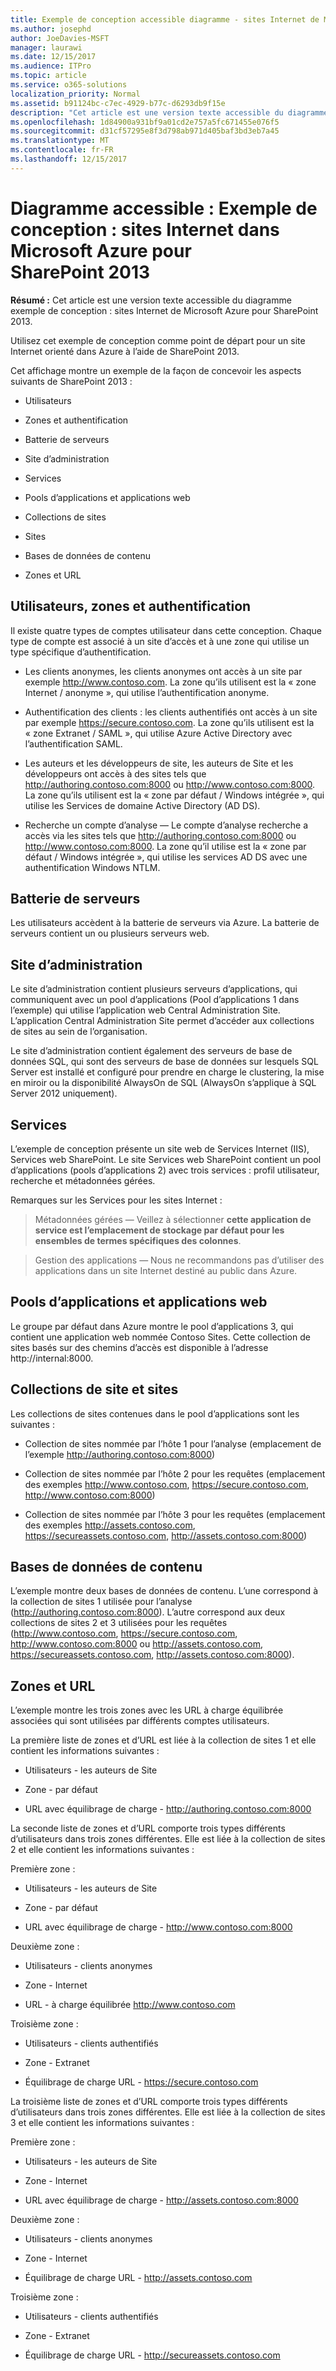 ```yaml
---
title: Exemple de conception accessible diagramme - sites Internet de Microsoft Azure pour SharePoint 2013
ms.author: josephd
author: JoeDavies-MSFT
manager: laurawi
ms.date: 12/15/2017
ms.audience: ITPro
ms.topic: article
ms.service: o365-solutions
localization_priority: Normal
ms.assetid: b91124bc-c7ec-4929-b77c-d6293db9f15e
description: "Cet article est une version texte accessible du diagramme nommé Exemple de conception : sites Internet dans Microsoft Azure pour SharePoint 2013"
ms.openlocfilehash: 1d84900a931bf9a01cd2e757a5fc671455e076f5
ms.sourcegitcommit: d31cf57295e8f3d798ab971d405baf3bd3eb7a45
ms.translationtype: MT
ms.contentlocale: fr-FR
ms.lasthandoff: 12/15/2017
---
```

# <a name="accessible-diagram---design-sample-internet-sites-in-microsoft-azure-for-sharepoint-2013"></a>Diagramme accessible : Exemple de conception : sites Internet dans Microsoft Azure pour SharePoint 2013

**Résumé :** Cet article est une version texte accessible du diagramme exemple de conception : sites Internet de Microsoft Azure pour SharePoint 2013.
  
Utilisez cet exemple de conception comme point de départ pour un site Internet orienté dans Azure à l’aide de SharePoint 2013.
  
Cet affichage montre un exemple de la façon de concevoir les aspects suivants de SharePoint 2013 :
  
- Utilisateurs
    
- Zones et authentification
    
- Batterie de serveurs
    
- Site d’administration
    
- Services
    
- Pools d’applications et applications web
    
- Collections de sites
    
- Sites
    
- Bases de données de contenu
    
- Zones et URL
    
## <a name="users-zones-and-authentication"></a>Utilisateurs, zones et authentification

Il existe quatre types de comptes utilisateur dans cette conception. Chaque type de compte est associé à un site d’accès et à une zone qui utilise un type spécifique d’authentification.  
  
- Les clients anonymes, les clients anonymes ont accès à un site par exemple http://www.contoso.com. La zone qu’ils utilisent est la « zone Internet / anonyme », qui utilise l’authentification anonyme.
    
- Authentification des clients : les clients authentifiés ont accès à un site par exemple https://secure.contoso.com. La zone qu’ils utilisent est la « zone Extranet / SAML », qui utilise Azure Active Directory avec l’authentification SAML.
    
- Les auteurs et les développeurs de site, les auteurs de Site et les développeurs ont accès à des sites tels que http://authoring.contoso.com:8000 ou http://www.contoso.com:8000. La zone qu’ils utilisent est la « zone par défaut / Windows intégrée », qui utilise les Services de domaine Active Directory (AD DS).
    
- Recherche un compte d’analyse — Le compte d’analyse recherche a accès via les sites tels que http://authoring.contoso.com:8000 ou http://www.contoso.com:8000. La zone qu’il utilise est la « zone par défaut / Windows intégrée », qui utilise les services AD DS avec une authentification Windows NTLM.
    
## <a name="server-farm"></a>Batterie de serveurs

Les utilisateurs accèdent à la batterie de serveurs via Azure. La batterie de serveurs contient un ou plusieurs serveurs web.
  
## <a name="administration-site"></a>Site d’administration

Le site d’administration contient plusieurs serveurs d’applications, qui communiquent avec un pool d’applications (Pool d’applications 1 dans l’exemple) qui utilise l’application web Central Administration Site. L’application Central Administration Site permet d’accéder aux collections de sites au sein de l’organisation.
  
Le site d’administration contient également des serveurs de base de données SQL, qui sont des serveurs de base de données sur lesquels SQL Server est installé et configuré pour prendre en charge le clustering, la mise en miroir ou la disponibilité AlwaysOn de SQL (AlwaysOn s’applique à SQL Server 2012 uniquement).
  
## <a name="services"></a>Services

L’exemple de conception présente un site web de Services Internet (IIS), Services web SharePoint. Le site Services web SharePoint contient un pool d’applications (pools d’applications 2) avec trois services : profil utilisateur, recherche et métadonnées gérées.
  
Remarques sur les Services pour les sites Internet :
  
> Métadonnées gérées — Veillez à sélectionner **cette application de service est l’emplacement de stockage par défaut pour les ensembles de termes spécifiques des colonnes**.
    
> Gestion des applications — Nous ne recommandons pas d’utiliser des applications dans un site Internet destiné au public dans Azure.
    
## <a name="application-pools-and-web-applications"></a>Pools d’applications et applications web

Le groupe par défaut dans Azure montre le pool d’applications 3, qui contient une application web nommée Contoso Sites. Cette collection de sites basés sur des chemins d’accès est disponible à l’adresse http://internal:8000.
  
## <a name="site-collections-and-sites"></a>Collections de site et sites

Les collections de sites contenues dans le pool d’applications sont les suivantes :
  
- Collection de sites nommée par l’hôte 1 pour l’analyse (emplacement de l’exemple http://authoring.contoso.com:8000)
    
- Collection de sites nommée par l’hôte 2 pour les requêtes (emplacement des exemples http://www.contoso.com, https://secure.contoso.com, http://www.contoso.com:8000)
    
- Collection de sites nommée par l’hôte 3 pour les requêtes (emplacement des exemples http://assets.contoso.com, https://secureassets.contoso.com, http://assets.contoso.com:8000)
    
## <a name="content-databases"></a>Bases de données de contenu

L’exemple montre deux bases de données de contenu. L’une correspond à la collection de sites 1 utilisée pour l’analyse (http://authoring.contoso.com:8000). L’autre correspond aux deux collections de sites 2 et 3 utilisées pour les requêtes (http://www.contoso.com, https://secure.contoso.com, http://www.contoso.com:8000 ou http://assets.contoso.com, https://secureassets.contoso.com, http://assets.contoso.com:8000).
  
## <a name="zones-and-urls"></a>Zones et URL

L’exemple montre les trois zones avec les URL à charge équilibrée associées qui sont utilisées par différents comptes utilisateurs.  
  
La première liste de zones et d’URL est liée à la collection de sites 1 et elle contient les informations suivantes :
  
- Utilisateurs - les auteurs de Site
    
- Zone - par défaut
    
- URL avec équilibrage de charge - http://authoring.contoso.com:8000
    
La seconde liste de zones et d’URL comporte trois types différents d’utilisateurs dans trois zones différentes. Elle est liée à la collection de sites 2 et elle contient les informations suivantes :
  
Première zone :
  
- Utilisateurs - les auteurs de Site
    
- Zone - par défaut
    
- URL avec équilibrage de charge - http://www.contoso.com:8000
    
Deuxième zone :
  
- Utilisateurs - clients anonymes
    
- Zone - Internet
    
- URL - à charge équilibrée http://www.contoso.com
    
Troisième zone :
  
- Utilisateurs - clients authentifiés
    
- Zone - Extranet
    
- Équilibrage de charge URL - https://secure.contoso.com
    
La troisième liste de zones et d’URL comporte trois types différents d’utilisateurs dans trois zones différentes. Elle est liée à la collection de sites 3 et elle contient les informations suivantes :
  
Première zone :
  
- Utilisateurs - les auteurs de Site
    
- Zone - Internet
    
- URL avec équilibrage de charge - http://assets.contoso.com:8000
    
Deuxième zone :
  
- Utilisateurs - clients anonymes
    
- Zone - Internet
    
- Équilibrage de charge URL - http://assets.contoso.com
    
Troisième zone :
  
- Utilisateurs - clients authentifiés
    
- Zone - Extranet
    
- Équilibrage de charge URL - http://secureassets.contoso.com
    

